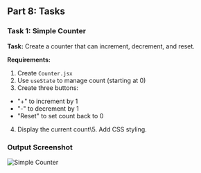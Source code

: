 ## **Part 8: Tasks**

### Task 1: Simple Counter

**Task:** Create a counter that can increment, decrement, and reset.

**Requirements:**

1. Create `Counter.jsx`
2. Use `useState` to manage count (starting at 0)
3. Create three buttons:
- "+" to increment by 1
- "-" to decrement by 1
- "Reset" to set count back to 0
4. Display the current count\5. Add CSS styling.

### Output Screenshot
![Simple Counter](https://github.com/user-attachments/assets/7e311416-168b-4e4b-a79f-a4729745fb20)
